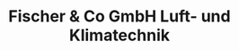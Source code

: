 ---
title: "Fischer & Co GmbH Luft- und Klimatechnik"
url: /graz/fischer-und-co-gmbh-luft-und-klimatechnik/
shop: Großhandel
---